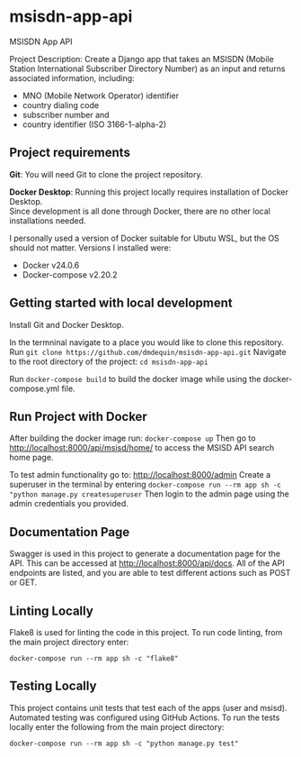 # msisdn-app-api
MSISDN App API

Project Description:  Create a Django app that takes an MSISDN (Mobile Station International Subscriber Directory Number) as an input and returns associated information, including:
- MNO (Mobile Network Operator) identifier
- country dialing code
- subscriber number and
- country identifier (ISO 3166-1-alpha-2)


## Project requirements
**Git**:
You will need Git to clone the project repository.

**Docker Desktop**:
Running this project locally requires installation of Docker Desktop.</br>
Since development is all done through Docker, there are no other local installations needed.

I personally used a version of Docker suitable for Ubutu WSL, but the OS should not matter. Versions I installed were:
- Docker v24.0.6
- Docker-compose v2.20.2

## Getting started with local development
Install Git and Docker Desktop.

In the termninal navigate to a place you would like to clone this repository.
Run ```git clone https://github.com/dmdequin/msisdn-app-api.git```
Navigate to the root directory of the project: ```cd msisdn-app-api```

Run ```docker-compose build``` to build the docker image while using the docker-compose.yml file.

## Run Project with Docker
After building the docker image run: ```docker-compose up```
Then go to [http://localhost:8000/api/msisd/home/](http://localhost:8000/api/msisd/home/) to access the MSISD API search home page.

To test admin functionality go to: [http://localhost:8000/admin](http://localhost:8000/admin)
Create a superuser in the terminal by entering ```docker-compose run --rm app sh -c "python manage.py createsuperuser```
Then login to the admin page using the admin credentials you provided.

## Documentation Page
Swagger is used in this project to generate a documentation page for the API. This can be accessed at [http://localhost:8000/api/docs](http://localhost:8000/api/docs). All of the API endpoints are listed, and you are able to test different actions such as POST or GET.

## Linting Locally

Flake8 is used for linting the code in this project. To run code linting, from the main project directory enter:
```
docker-compose run --rm app sh -c "flake8"
```

## Testing Locally
This project contains unit tests that test each of the apps (user and msisd). Automated testing was configured using GitHub Actions. To run the tests locally enter the following from the main project directory:
```
docker-compose run --rm app sh -c "python manage.py test"
```
